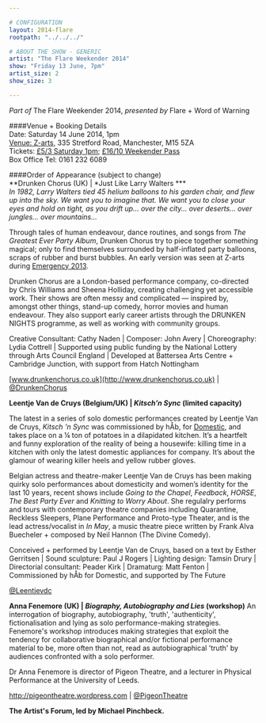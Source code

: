 ```yaml
---

# CONFIGURATION
layout: 2014-flare
rootpath: "../../../"

# ABOUT THE SHOW - GENERIC
artist: "The Flare Weekender 2014"
show: "Friday 13 June, 7pm"
artist_size: 2
show_size: 3

---
```

*Part of* The Flare Weekender 2014, *presented by* Flare + Word of Warning       
     
####Venue + Booking Details        
Date: Saturday 14 June 2014, 1pm     
[Venue: Z-arts](http://www.z-arts.org/about-us/getting-here), 335 Stretford Road, Manchester, M15 5ZA      
Tickets: [£5/3 Saturday 1pm](http://www.z-arts.org/events/flare-2014-sat-afternoon); [£16/10 Weekender Pass](http://www.z-arts.org/events/flare-2014-friday/)     
Box Office Tel: 0161 232 6089    

####Order of Appearance (subject to change)      
**Drunken Chorus (UK) | *Just Like Larry Walters ***        
*In 1982, Larry Walters tied 45 helium balloons to his garden chair, and flew up into the sky. We want you to imagine that. We want you to close your eyes and hold on tight, as you drift up… over the city… over deserts… over jungles… over mountains…*        
               
Through tales of human endeavour, dance routines, and songs from *The Greatest Ever Party Album*, Drunken Chorus try to piece together something magical; only to find themselves surrounded by half-inflated party balloons, scraps of rubber and burst bubbles. An early version was seen at Z-arts during [Emergency 2013](/archive/2013-emergency/z2).             
                
Drunken Chorus are a London-based performance company, co-directed by Chris Williams and Sheena Holliday, creating challenging yet accessible work. Their shows are often messy and complicated — inspired by, amongst other things, stand-up comedy, horror movies and human endeavour. They also support early career artists through the DRUNKEN NIGHTS programme, as well as working with community groups.                
              
Creative Consultant: Cathy Naden | Composer: John Avery | Choreography: Lydia Cottrell | Supported using public funding by the National Lottery through Arts Council England | Developed at Battersea Arts Centre + Cambridge Junction, with support from Hatch Nottingham 

[www.drunkenchorus.co.uk](http://www.drunkenchorus.co.uk) | [@DrunkenChorus](http://twitter.com/DrunkenChorus)      
                        
**Leentje Van de Cruys (Belgium/UK) | *Kitsch’n Sync* (limited capacity)**             

The latest in a series of solo domestic performances created by Leentje Van de Cruys, *Kitsch ’n Sync* was commissioned by hÅb, for [Domestic](/archive/2013-domestic/vandecruys), and takes place on a ¼ ton of potatoes in a dilapidated kitchen. It’s a heartfelt and funny exploration of the reality of being a housewife: killing time in a kitchen with only the latest domestic appliances for company. It’s about the glamour of wearing killer heels and yellow rubber gloves.
                      
Belgian actress and theatre-maker Leentje Van de Cruys has been making quirky solo performances about domesticity and women’s identity for the last 10 years, recent shows include *Going to the Chapel*, *Feedback*, *HORSE*, *The Best Party Ever* and *Knitting to Worry About*. She regulalry performs and tours with contemporary theatre companies including Quarantine, Reckless Sleepers, Plane Performance and Proto-type Theater, and is the lead actress/vocalist in *In May*, a music theatre piece written by Frank Alva Buecheler + composed by Neil Hannon (The Divine Comedy).
                   
Conceived + performed by Leentje Van de Cruys, based on a text by Esther Gerritsen | Sound sculpture: Paul J Rogers | Lighting design: Tamsin Drury | Directorial consultant: Peader Kirk | Dramaturg: Matt Fenton | Commissioned by hÅb for Domestic, and supported by The Future

[@Leentjevdc](http://twitter.com/Leentjevdc)           
        
**Anna Fenemore (UK) | *Biography, Autobiography and Lies* (workshop)**
An interrogation of biography, autobiography, 'truth', 'authenticity', fictionalisation and lying as solo performance-making strategies. Fenemore's workshop introduces making strategies that exploit the tendency for collaborative biographical and/or fictional performance material to be, more often than not, read as autobiographical 'truth' by audiences confronted with a solo performer.                  
                
Dr Anna Fenemore is director of Pigeon Theatre, and a lecturer in Physical Performance at the University of Leeds.

<http://pigeontheatre.wordpress.com> | [@PigeonTheatre](http://twitter.com/PigeonTheatre)           

**The Artist's Forum, led by Michael Pinchbeck.**
